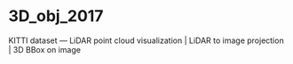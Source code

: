 # 3D_obj_2017
 KITTI dataset — LiDAR point cloud visualization | LiDAR to image projection | 3D BBox on image
